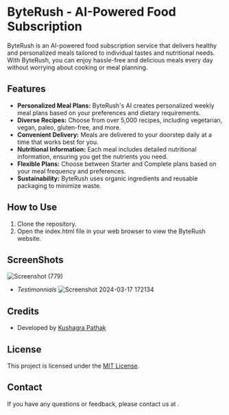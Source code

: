 # ByteRush - AI-Powered Food Subscription

ByteRush is an AI-powered food subscription service that delivers healthy and personalized meals tailored to individual tastes and nutritional needs. With ByteRush, you can enjoy hassle-free and delicious meals every day without worrying about cooking or meal planning.

## Features

- **Personalized Meal Plans:** ByteRush's AI creates personalized weekly meal plans based on your preferences and dietary requirements.
- **Diverse Recipes:** Choose from over 5,000 recipes, including vegetarian, vegan, paleo, gluten-free, and more.
- **Convenient Delivery:** Meals are delivered to your doorstep daily at a time that works best for you.
- **Nutritional Information:** Each meal includes detailed nutritional information, ensuring you get the nutrients you need.
- **Flexible Plans:** Choose between Starter and Complete plans based on your meal frequency and preferences.
- **Sustainability:** ByteRush uses organic ingredients and reusable packaging to minimize waste.

## How to Use

1. Clone the repository.
2. Open the index.html file in your web browser to view the ByteRush website.

## ScreenShots
![Screenshot (779)](https://github.com/kushagra497/BiteRush/assets/125078546/e2829d76-1d00-446f-a40a-332a1bf14a10)
- *Testimonnials*
![Screenshot 2024-03-17 172134](https://github.com/kushagra497/BiteRush/assets/125078546/4122785c-10d0-432f-a705-9a76ec02837e)


## Credits

- Developed by [Kushagra Pathak](https://github.com/kushagra497)


## License

This project is licensed under the [MIT License](LICENSE.md).

## Contact

If you have any questions or feedback, please contact us at [](mailto:kushagrapathak497@gmail.com).
